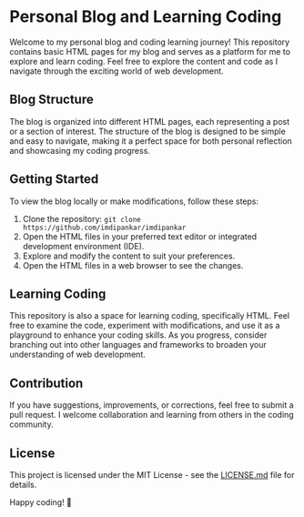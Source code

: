 # Personal Blog and Learning Coding

Welcome to my personal blog and coding learning journey! This repository contains basic HTML pages for my blog and serves as a platform for me to explore and learn coding. Feel free to explore the content and code as I navigate through the exciting world of web development.

## Blog Structure

The blog is organized into different HTML pages, each representing a post or a section of interest. The structure of the blog is designed to be simple and easy to navigate, making it a perfect space for both personal reflection and showcasing my coding progress.

## Getting Started

To view the blog locally or make modifications, follow these steps:

1. Clone the repository: `git clone https://github.com/imdipankar/imdipankar`
2. Open the HTML files in your preferred text editor or integrated development environment (IDE).
3. Explore and modify the content to suit your preferences.
4. Open the HTML files in a web browser to see the changes.

## Learning Coding

This repository is also a space for learning coding, specifically HTML. Feel free to examine the code, experiment with modifications, and use it as a playground to enhance your coding skills. As you progress, consider branching out into other languages and frameworks to broaden your understanding of web development.

## Contribution

If you have suggestions, improvements, or corrections, feel free to submit a pull request. I welcome collaboration and learning from others in the coding community.

## License

This project is licensed under the MIT License - see the [LICENSE.md](LICENSE.md) file for details.

Happy coding! 🚀